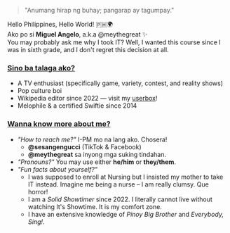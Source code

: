 > "Anumang hirap ng buhay; pangarap ay tagumpay."

Hello Philippines, Hello World! 🇵🇭🌍
<br />Ako po si **Miguel Angelo**, a.k.a @meythegreat ✨
<br />You may probably ask me why I took IT? Well, I wanted this course since I was in sixth grade, and I don't regret this decision at all.

### <ins>Sino ba talaga ako?</ins>
- A TV enthusiast (specifically game, variety, contest, and reality shows)
- Pop culture boi 
- Wikipedia editor since 2022 — visit my [userbox](https://en.wikipedia.org/wiki/User:Migsbasinillo)!
- Melophile & a certified Swiftie since 2014

### <ins>Wanna know more about me?</ins>
- _"How to reach me?"_ I-PM mo na lang ako. Chosera!
  - **@sesangengucci** (TikTok & Facebook)
  - **@meythegreat** sa inyong mga suking tindahan.
- _"Pronouns?"_ You may use either **he/him** or **they/them**.
- _"Fun facts about yourself?"_
  - I was supposed to enroll at Nursing but I insisted my mother to take IT instead. Imagine me being a nurse – I am really clumsy. Que horror!
  - I am a _Solid Showtimer_ since 2022. I literally cannot live without watching It's Showtime. It is my comfort zone.
  - I have an extensive knowledge of _Pinoy Big Brother_ and _Everybody, Sing!_.
